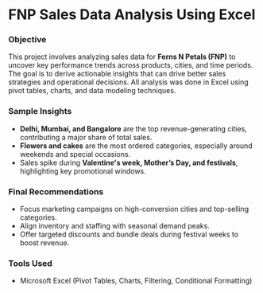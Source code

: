 # FNP Sales Data Analysis Using Excel

### Objective  
This project involves analyzing sales data for **Ferns N Petals (FNP)** to uncover key performance trends across products, cities, and time periods. The goal is to derive actionable insights that can drive better sales strategies and operational decisions. All analysis was done in Excel using pivot tables, charts, and data modeling techniques.

### Sample Insights  
- **Delhi, Mumbai, and Bangalore** are the top revenue-generating cities, contributing a major share of total sales.  
- **Flowers and cakes** are the most ordered categories, especially around weekends and special occasions.  
- Sales spike during **Valentine's week, Mother’s Day, and festivals**, highlighting key promotional windows.

### Final Recommendations  
- Focus marketing campaigns on high-conversion cities and top-selling categories.  
- Align inventory and staffing with seasonal demand peaks.  
- Offer targeted discounts and bundle deals during festival weeks to boost revenue.

### Tools Used  
- Microsoft Excel (Pivot Tables, Charts, Filtering, Conditional Formatting)
